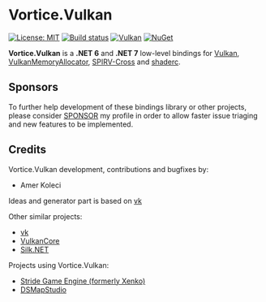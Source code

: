 # Vortice.Vulkan

[![License: MIT](https://img.shields.io/badge/License-MIT-green.svg)](https://github.com/amerkoleci/Vortice.Vulkan/blob/main/LICENSE)
[![Build status](https://github.com/amerkoleci/Vortice.Vulkan/workflows/Build/badge.svg)](https://github.com/amerkoleci/Vortice.Vulkan/actions)
[![Vulkan](https://img.shields.io/badge/vulkan-1.3.252-brightgreen.svg)](https://www.khronos.org/vulkan/)
[![NuGet](https://img.shields.io/nuget/v/Vortice.Vulkan.svg)](https://www.nuget.org/packages/Vortice.Vulkan)

**Vortice.Vulkan** is a **.NET 6** and **.NET 7** low-level bindings for [Vulkan](https://www.khronos.org/vulkan/), [VulkanMemoryAllocator](https://github.com/GPUOpen-LibrariesAndSDKs/VulkanMemoryAllocator), [SPIRV-Cross](https://github.com/KhronosGroup/SPIRV-Cross) and [shaderc](https://github.com/google/shaderc).

## Sponsors
To further help development of these bindings library or other projects, please consider [SPONSOR](https://github.com/sponsors/amerkoleci) my profile in order to allow faster issue triaging and new features to be implemented.

## Credits

Vortice.Vulkan development, contributions and bugfixes by:

- Amer Koleci

Ideas and generator part is based on [vk](https://github.com/mellinoe/vk)

Other similar projects:

- [vk](https://github.com/mellinoe/vk)
- [VulkanCore](https://github.com/discosultan/VulkanCore)
- [Silk.NET](https://github.com/dotnet/Silk.NET)

Projects using Vortice.Vulkan:

- [Stride Game Engine (formerly Xenko)](https://stride3d.net/)
- [DSMapStudio](https://github.com/soulsmods/DSMapStudio)
